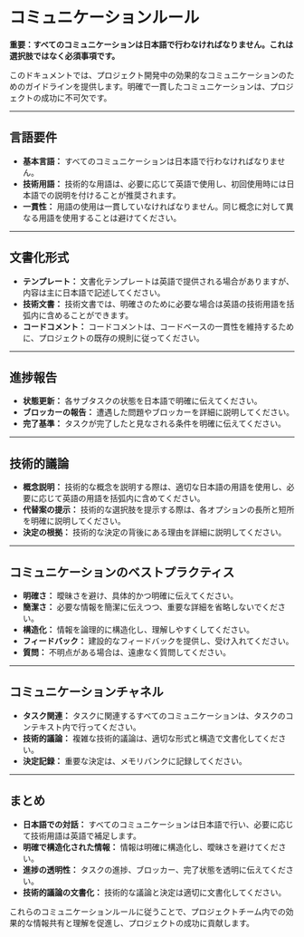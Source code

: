 # コミュニケーションルール

**重要：すべてのコミュニケーションは日本語で行わなければなりません。これは選択肢ではなく必須事項です。**

このドキュメントでは、プロジェクト開発中の効果的なコミュニケーションのためのガイドラインを提供します。明確で一貫したコミュニケーションは、プロジェクトの成功に不可欠です。

---

## 言語要件

- **基本言語：** すべてのコミュニケーションは日本語で行わなければなりません。
- **技術用語：** 技術的な用語は、必要に応じて英語で使用し、初回使用時には日本語での説明を付けることが推奨されます。
- **一貫性：** 用語の使用は一貫していなければなりません。同じ概念に対して異なる用語を使用することは避けてください。

---

## 文書化形式

- **テンプレート：** 文書化テンプレートは英語で提供される場合がありますが、内容は主に日本語で記述してください。
- **技術文書：** 技術文書では、明確さのために必要な場合は英語の技術用語を括弧内に含めることができます。
- **コードコメント：** コードコメントは、コードベースの一貫性を維持するために、プロジェクトの既存の規則に従ってください。

---

## 進捗報告

- **状態更新：** 各サブタスクの状態を日本語で明確に伝えてください。
- **ブロッカーの報告：** 遭遇した問題やブロッカーを詳細に説明してください。
- **完了基準：** タスクが完了したと見なされる条件を明確に伝えてください。

---

## 技術的議論

- **概念説明：** 技術的な概念を説明する際は、適切な日本語の用語を使用し、必要に応じて英語の用語を括弧内に含めてください。
- **代替案の提示：** 技術的な選択肢を提示する際は、各オプションの長所と短所を明確に説明してください。
- **決定の根拠：** 技術的な決定の背後にある理由を詳細に説明してください。

---

## コミュニケーションのベストプラクティス

- **明確さ：** 曖昧さを避け、具体的かつ明確に伝えてください。
- **簡潔さ：** 必要な情報を簡潔に伝えつつ、重要な詳細を省略しないでください。
- **構造化：** 情報を論理的に構造化し、理解しやすくしてください。
- **フィードバック：** 建設的なフィードバックを提供し、受け入れてください。
- **質問：** 不明点がある場合は、遠慮なく質問してください。

---

## コミュニケーションチャネル

- **タスク関連：** タスクに関連するすべてのコミュニケーションは、タスクのコンテキスト内で行ってください。
- **技術的議論：** 複雑な技術的議論は、適切な形式と構造で文書化してください。
- **決定記録：** 重要な決定は、メモリバンクに記録してください。

---

## まとめ

- **日本語での対話：** すべてのコミュニケーションは日本語で行い、必要に応じて技術用語は英語で補足します。
- **明確で構造化された情報：** 情報は明確に構造化し、曖昧さを避けてください。
- **進捗の透明性：** タスクの進捗、ブロッカー、完了状態を透明に伝えてください。
- **技術的議論の文書化：** 技術的な議論と決定は適切に文書化してください。

これらのコミュニケーションルールに従うことで、プロジェクトチーム内での効果的な情報共有と理解を促進し、プロジェクトの成功に貢献します。
